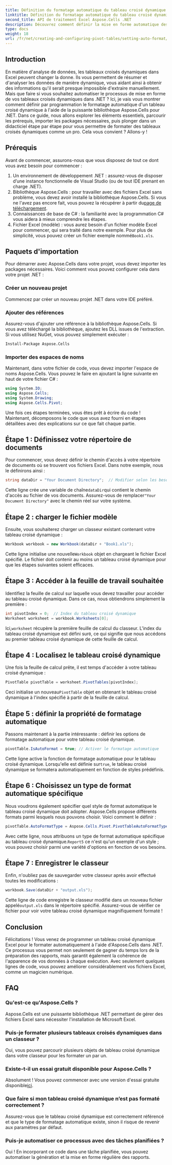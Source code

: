 ```yaml
---
title: Définition du formatage automatique du tableau croisé dynamique par programmation dans .NET
linktitle: Définition du formatage automatique du tableau croisé dynamique par programmation dans .NET
second_title: API de traitement Excel Aspose.Cells .NET
description: Découvrez comment définir la mise en forme automatique des tableaux croisés dynamiques Excel par programmation à l'aide d'Aspose.Cells pour .NET dans ce didacticiel détaillé étape par étape.
type: docs
weight: 18
url: /fr/net/creating-and-configuring-pivot-tables/setting-auto-format/
---
```

## Introduction
En matière d'analyse de données, les tableaux croisés dynamiques dans Excel peuvent changer la donne. Ils vous permettent de résumer et d'analyser les données de manière dynamique, vous aidant ainsi à obtenir des informations qu'il serait presque impossible d'extraire manuellement. Mais que faire si vous souhaitez automatiser le processus de mise en forme de vos tableaux croisés dynamiques dans .NET ? Ici, je vais vous montrer comment définir par programmation le formatage automatique d'un tableau croisé dynamique à l'aide de la puissante bibliothèque Aspose.Cells pour .NET.
Dans ce guide, nous allons explorer les éléments essentiels, parcourir les prérequis, importer les packages nécessaires, puis plonger dans un didacticiel étape par étape pour vous permettre de formater des tableaux croisés dynamiques comme un pro. Cela vous convient ? Allons-y !
## Prérequis
Avant de commencer, assurons-nous que vous disposez de tout ce dont vous avez besoin pour commencer :
1. Un environnement de développement .NET : assurez-vous de disposer d’une instance fonctionnelle de Visual Studio (ou de tout IDE prenant en charge .NET).
2.  Bibliothèque Aspose.Cells : pour travailler avec des fichiers Excel sans problème, vous devez avoir installé la bibliothèque Aspose.Cells. Si vous ne l'avez pas encore fait, vous pouvez la récupérer à partir du[page de téléchargement](https://releases.aspose.com/cells/net/).
3. Connaissances de base de C# : la familiarité avec la programmation C# vous aidera à mieux comprendre les étapes.
4.  Fichier Excel (modèle) : vous aurez besoin d'un fichier modèle Excel pour commencer, qui sera traité dans notre exemple. Pour plus de simplicité, vous pouvez créer un fichier exemple nommé`Book1.xls`.
## Paquets d'importation
Pour démarrer avec Aspose.Cells dans votre projet, vous devez importer les packages nécessaires. Voici comment vous pouvez configurer cela dans votre projet .NET :
### Créer un nouveau projet
Commencez par créer un nouveau projet .NET dans votre IDE préféré. 
### Ajouter des références
Assurez-vous d'ajouter une référence à la bibliothèque Aspose.Cells. Si vous avez téléchargé la bibliothèque, ajoutez les DLL issues de l'extraction. Si vous utilisez NuGet, vous pouvez simplement exécuter :
```bash
Install-Package Aspose.Cells
```
### Importer des espaces de noms
Maintenant, dans votre fichier de code, vous devez importer l'espace de noms Aspose.Cells. Vous pouvez le faire en ajoutant la ligne suivante en haut de votre fichier C# :
```csharp
using System.IO;
using Aspose.Cells;
using System.Drawing;
using Aspose.Cells.Pivot;
```
Une fois ces étapes terminées, vous êtes prêt à écrire du code !
Maintenant, décomposons le code que vous avez fourni en étapes détaillées avec des explications sur ce que fait chaque partie. 
## Étape 1 : Définissez votre répertoire de documents
Pour commencer, vous devez définir le chemin d'accès à votre répertoire de documents où se trouvent vos fichiers Excel. Dans notre exemple, nous le définirons ainsi :
```csharp
string dataDir = "Your Document Directory";  // Modifier selon les besoins
```
 Cette ligne crée une variable de chaîne`dataDir`qui contient le chemin d'accès au fichier de vos documents. Assurez-vous de remplacer`"Your Document Directory"` avec le chemin réel sur votre système.
## Étape 2 : charger le fichier modèle
Ensuite, vous souhaiterez charger un classeur existant contenant votre tableau croisé dynamique :
```csharp
Workbook workbook = new Workbook(dataDir + "Book1.xls");
```
 Cette ligne initialise une nouvelle`Workbook` objet en chargeant le fichier Excel spécifié. Le fichier doit contenir au moins un tableau croisé dynamique pour que les étapes suivantes soient efficaces.
## Étape 3 : Accéder à la feuille de travail souhaitée
Identifiez la feuille de calcul sur laquelle vous devez travailler pour accéder au tableau croisé dynamique. Dans ce cas, nous obtiendrons simplement la première :
```csharp
int pivotIndex = 0;  // Index du tableau croisé dynamique
Worksheet worksheet = workbook.Worksheets[0];
```
 Ici,`worksheet` récupère la première feuille de calcul du classeur. L'index du tableau croisé dynamique est défini sur`0`, ce qui signifie que nous accédons au premier tableau croisé dynamique de cette feuille de calcul.
## Étape 4 : Localisez le tableau croisé dynamique
Une fois la feuille de calcul prête, il est temps d'accéder à votre tableau croisé dynamique :
```csharp
PivotTable pivotTable = worksheet.PivotTables[pivotIndex];
```
 Ceci initialise un nouveau`PivotTable` objet en obtenant le tableau croisé dynamique à l'index spécifié à partir de la feuille de calcul.
## Étape 5 : définir la propriété de formatage automatique
Passons maintenant à la partie intéressante : définir les options de formatage automatique pour votre tableau croisé dynamique.
```csharp
pivotTable.IsAutoFormat = true; // Activer le formatage automatique
```
 Cette ligne active la fonction de formatage automatique pour le tableau croisé dynamique. Lorsqu'elle est définie sur`true`, le tableau croisé dynamique se formatera automatiquement en fonction de styles prédéfinis.
## Étape 6 : Choisissez un type de format automatique spécifique
Nous voudrons également spécifier quel style de format automatique le tableau croisé dynamique doit adopter. Aspose.Cells propose différents formats parmi lesquels nous pouvons choisir. Voici comment le définir :
```csharp
pivotTable.AutoFormatType = Aspose.Cells.Pivot.PivotTableAutoFormatType.Report5;
```
 Avec cette ligne, nous attribuons un type de format automatique spécifique au tableau croisé dynamique.`Report5` ce n'est qu'un exemple d'un style ; vous pouvez choisir parmi une variété d'options en fonction de vos besoins. 
## Étape 7 : Enregistrer le classeur
Enfin, n'oubliez pas de sauvegarder votre classeur après avoir effectué toutes les modifications :
```csharp
workbook.Save(dataDir + "output.xls");
```
 Cette ligne de code enregistre le classeur modifié dans un nouveau fichier appelé`output.xls` dans le répertoire spécifié. Assurez-vous de vérifier ce fichier pour voir votre tableau croisé dynamique magnifiquement formaté !
## Conclusion
Félicitations ! Vous venez de programmer un tableau croisé dynamique Excel pour le formater automatiquement à l'aide d'Aspose.Cells dans .NET. Ce processus vous permet non seulement de gagner du temps lors de la préparation des rapports, mais garantit également la cohérence de l'apparence de vos données à chaque exécution. Avec seulement quelques lignes de code, vous pouvez améliorer considérablement vos fichiers Excel, comme un magicien numérique.
## FAQ
### Qu'est-ce qu'Aspose.Cells ?
Aspose.Cells est une puissante bibliothèque .NET permettant de gérer des fichiers Excel sans nécessiter l'installation de Microsoft Excel.
### Puis-je formater plusieurs tableaux croisés dynamiques dans un classeur ?
Oui, vous pouvez parcourir plusieurs objets de tableau croisé dynamique dans votre classeur pour les formater un par un.
### Existe-t-il un essai gratuit disponible pour Aspose.Cells ?
 Absolument ! Vous pouvez commencer avec une version d'essai gratuite disponible[ici](https://releases.aspose.com/).
### Que faire si mon tableau croisé dynamique n’est pas formaté correctement ?
Assurez-vous que le tableau croisé dynamique est correctement référencé et que le type de formatage automatique existe, sinon il risque de revenir aux paramètres par défaut.
### Puis-je automatiser ce processus avec des tâches planifiées ?
Oui ! En incorporant ce code dans une tâche planifiée, vous pouvez automatiser la génération et la mise en forme régulière des rapports.